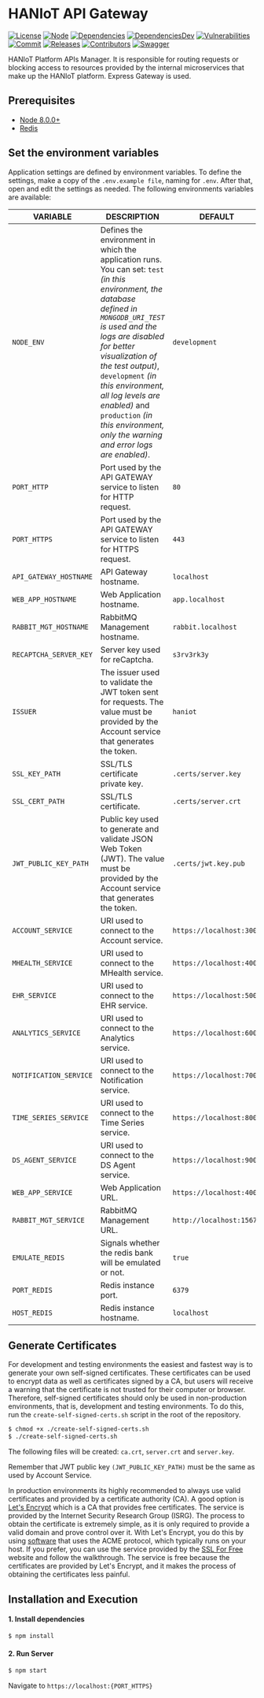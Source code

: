 # HANIoT API Gateway

[![License][license-image]][license-url] [![Node][node-image]][node-url] [![Dependencies][dependencies-image]][dependencies-url] [![DependenciesDev][dependencies-dev-image]][dependencies-dev-url] [![Vulnerabilities][known-vulnerabilities-image]][known-vulnerabilities-url] [![Commit][last-commit-image]][last-commit-url] [![Releases][releases-image]][releases-url] [![Contributors][contributors-image]][contributors-url]  [![Swagger][swagger-image]][swagger-url] 

HANIoT Platform APIs Manager. It is responsible for routing requests or blocking access to resources provided by the internal microservices that make up the HANIoT platform. Express Gateway is used.

## Prerequisites
- [Node 8.0.0+](https://nodejs.org/en/download/)
- [Redis](https://redis.io/download/)

## Set the environment variables
Application settings are defined by environment variables. To define the settings, make a copy of the `.env.example file`, naming for `.env`. After that, open and edit the settings as needed. The following environments variables are available:

| VARIABLE | DESCRIPTION  | DEFAULT |
|-----|-----|-----|
| `NODE_ENV` | Defines the environment in which the application runs. You can set: `test` _(in this environment, the database defined in `MONGODB_URI_TEST` is used and the logs are disabled for better visualization of the test output)_, `development` _(in this environment, all log levels are enabled)_ and `production` _(in this environment, only the warning and error logs are enabled)_. | `development` |
| `PORT_HTTP` | Port used by the API GATEWAY service to listen for HTTP request. | `80` |
| `PORT_HTTPS` | Port used by the API GATEWAY service to listen for HTTPS request. | `443` |
| `API_GATEWAY_HOSTNAME` | API Gateway hostname. | `localhost` |
| `WEB_APP_HOSTNAME` |  Web Application hostname. | `app.localhost` | 
| `RABBIT_MGT_HOSTNAME` |  RabbitMQ Management  hostname. | `rabbit.localhost` | 
| `RECAPTCHA_SERVER_KEY` | Server key used for reCaptcha. | `s3rv3rk3y` |
| `ISSUER` | The issuer used to validate the JWT token sent for requests. The value must be provided by the Account service that generates the token. | `haniot` |
| `SSL_KEY_PATH` | SSL/TLS certificate private key. | `.certs/server.key` |
| `SSL_CERT_PATH` | SSL/TLS certificate. | `.certs/server.crt` |
| `JWT_PUBLIC_KEY_PATH` | Public key used to generate and validate JSON Web Token (JWT). The value must be provided by the Account service that generates the token. | `.certs/jwt.key.pub` |
| `ACCOUNT_SERVICE` | URI used to connect to the Account service. | `https://localhost:3001` |
| `MHEALTH_SERVICE` | URI used to connect to the MHealth service. | `https://localhost:4001` |
| `EHR_SERVICE` | URI used to connect to the EHR service. | `https://localhost:5001` |
| `ANALYTICS_SERVICE` | URI used to connect to the Analytics service. | `https://localhost:6001` |
| `NOTIFICATION_SERVICE` | URI used to connect to the Notification service. | `https://localhost:7001` |
| `TIME_SERIES_SERVICE` | URI used to connect to the Time Series service. | `https://localhost:8001` |
| `DS_AGENT_SERVICE` | URI used to connect to the DS Agent service. | `https://localhost:9001` |
| `WEB_APP_SERVICE` |  Web Application URL. | `https://localhost:4001` |
| `RABBIT_MGT_SERVICE` |  RabbitMQ Management URL. | `http://localhost:15672` |
| `EMULATE_REDIS` | Signals whether the redis bank will be emulated or not. | `true` |
| `PORT_REDIS` | Redis instance port. | `6379` |
| `HOST_REDIS` | Redis instance hostname. | `localhost` |

## Generate Certificates
For development and testing environments the easiest and fastest way is to generate your own self-signed certificates. These certificates can be used to encrypt data as well as certificates signed by a CA, but users will receive a warning that the certificate is not trusted for their computer or browser. Therefore, self-signed certificates should only be used in non-production environments, that is, development and testing environments. To do this, run the `create-self-signed-certs.sh` script in the root of the repository.
```sh
$ chmod +x ./create-self-signed-certs.sh
$ ./create-self-signed-certs.sh
```
The following files will be created: `ca.crt`, `server.crt` and `server.key`.

Remember that JWT public key `(JWT_PUBLIC_KEY_PATH)` must be the same as used by Account Service.

In production environments its highly recommended to always use valid certificates and provided by a certificate authority (CA). A good option is [Let's Encrypt](https://letsencrypt.org)  which is a CA that provides  free certificates. The service is provided by the Internet Security Research Group (ISRG). The process to obtain the certificate is extremely simple, as it is only required to provide a valid domain and prove control over it. With Let's Encrypt, you do this by using [software](https://certbot.eff.org/) that uses the ACME protocol, which typically runs on your host. If you prefer, you can use the service provided by the [SSL For Free](https://www.sslforfree.com/)  website and follow the walkthrough. The service is free because the certificates are provided by Let's Encrypt, and it makes the process of obtaining the certificates less painful.

## Installation and Execution
#### 1. Install dependencies
```sh  
$ npm install    
```
 
#### 2. Run Server
```sh  
$ npm start
```

Navigate to `https://localhost:{PORT_HTTPS}`


[//]: # (These are reference links used in the body of this note.)
[license-image]: https://img.shields.io/badge/license-Apache%202-blue.svg
[license-url]: https://github.com/haniot/api-gateway/blob/master/LICENSE
[node-image]: https://img.shields.io/badge/node-%3E%3D%208.0.0-brightgreen.svg
[node-url]: https://nodejs.org
[known-vulnerabilities-image]: https://snyk.io/test/github/haniot/api-gateway/badge.svg
[known-vulnerabilities-url]: https://snyk.io/test/github/haniot/api-gateway
[dependencies-image]: https://david-dm.org/haniot/api-gateway.svg
[dependencies-url]: https://david-dm.org/haniot/api-gateway
[dependencies-dev-image]: https://david-dm.org/haniot/api-gateway/dev-status.svg
[dependencies-dev-url]: https://david-dm.org/haniot/api-gateway?type=dev
[swagger-image]: https://img.shields.io/badge/swagger-v1-brightgreen.svg
[swagger-url]: https://https://app.swaggerhub.com/apis/haniot/api-gateway/v2
[last-commit-image]: https://img.shields.io/github/last-commit/haniot/api-gateway.svg
[last-commit-url]: https://github.com/haniot/api-gateway/commits
[releases-image]: https://img.shields.io/github/release-date/haniot/api-gateway.svg
[releases-url]: https://github.com/haniot/api-gateway/releases
[contributors-image]: https://img.shields.io/github/contributors/haniot/api-gateway.svg
[contributors-url]: https://github.com/haniot/api-gateway/graphs/contributors
